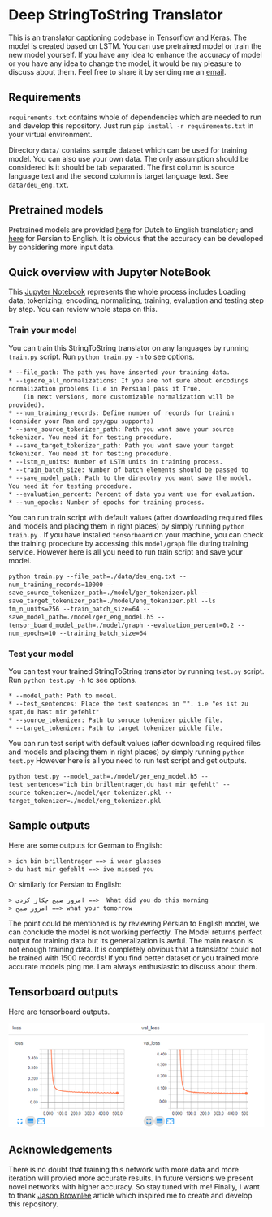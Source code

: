 # Deep StringToString Translator

This is an translator captioning codebase in Tensorflow and Keras. The model is created based on LSTM.
You can use pretrained model or train the new model yourself. If you have any idea to enhance the accuracy of model or you have any idea to change the model,
it would be my pleasure to discuss about them. Feel free to share it by sending me an [email](saman.masarat@gmail.com).  

## Requirements
`requirements.txt` contains whole of dependencies which are needed to run and develop this repository. Just run `pip install -r requirements.txt` in your virtual environment. 

Directory `data/` contains sample dataset which can be used for training model. You can also use your own data. The only assumption should be considered is it should be tab separated.
 The first column is source language text and the second column is target language text. See `data/deu_eng.txt`.

## Pretrained models
Pretrained models are provided [here](https://www.dropbox.com/sh/2cc21gq9jq889bh/AACucPitQlN8IL0bLpEcqKOja?dl=0) for Dutch to English translation; and
[here](https://www.dropbox.com/sh/wnkxikx2l7vjdh3/AADDFfQznETdOhuTjvmSQzZqa?dl=0) for Persian to English. It is obvious that the accuracy can be developed by considering more input data.

## Quick overview with Jupyter NoteBook
This [Jupyter Notebook](./train_test_sequnce.ipynb) represents the whole process includes Loading data, 
tokenizing, encoding, normalizing, training, evaluation and testing step by step. You can review whole steps on this.

### Train your model
You can train this StringToString translator on any languages by running `train.py` script. Run `python train.py -h` to see options.
```
* --file_path: The path you have inserted your training data.
* --ignore_all_normalizations: If you are not sure about encodings normalization problems (i.e in Persian) pass it True.
    (in next versions, more customizable normalization will be provided).
* --num_training_records: Define number of records for trainin (consider your Ram and cpy/gpu supports)
* --save_source_tokenizer_path: Path you want save your source tokenizer. You need it for testing procedure. 
* --save_target_tokenizer_path: Path you want save your target tokenizer. You need it for testing procedure.
* --lstm_n_units: Number of LSTM units in training process. 
* --train_batch_size: Number of batch elements should be passed to 
* --save_model_path: Path to the direcotry you want save the model. You need it for testing procedure.
* --evaluation_percent: Percent of data you want use for evaluation.
* --num_epochs: Number of epochs for training process.
```
You can run train script with default values (after downloading required files and models and placing them in right places) by simply 
running `python train.py` . If you have installed `tensorboard` on your machine, you can check the
training procedure by accessing this `model/graph` file during training service. However here is all you need to run train
script and save your model.

```
python train.py --file_path=./data/deu_eng.txt --num_training_records=10000 --save_source_tokenizer_path=./model/ger_tokenizer.pkl --save_target_tokenizer_path=./model/eng_tokenizer.pkl --ls
tm_n_units=256 --train_batch_size=64 --save_model_path=./model/ger_eng_model.h5 --tensor_board_model_path=./model/graph --evaluation_percent=0.2 --num_epochs=10 --training_batch_size=64
```

### Test your model
You can test your trained StringToString translator by running `test.py` script. Run `python test.py -h` to see options.
```
* --model_path: Path to model.
* --test_sentences: Place the test sentences in "". i.e "es ist zu spat,du hast mir gefehlt" 
* --source_tokenizer: Path to soruce tokenizer pickle file.
* --target_tokenizer: Path to target tokenizer pickle file.
```
You can run test script with default values (after downloading required files and models and placing them in right places) by simply running `python test.py`
However here is all you need to run test script and get outputs.
```
python test.py --model_path=./model/ger_eng_model.h5 --test_sentences="ich bin brillentrager,du hast mir gefehlt" --source_tokenizer=./model/ger_tokenizer.pkl --target_tokenizer=./model/eng_tokenizer.pkl
```

## Sample outputs
Here are some outputs for German to English:
```
> ich bin brillentrager ==> i wear glasses
> du hast mir gefehlt ==> ive missed you
``` 
Or similarly for Persian to English:
```
> امروز صبح چکار کردی ==>  What did you do this morning
> امروز صبح ==> what your tomorrow
```
The point could be mentioned is by reviewing Persian to English model, we can conclude the model is not working perfectly. 
The Model returns perfect output for training data but its generalization is awful. The main reason is not enough training data.
It is completely obvious that a translator could not be trained with 1500 records! If you find better dataset or you trained more accurate models
ping me. I am always enthusiastic to discuss about them.  

## Tensorboard outputs
Here are tensorboard outputs. 

![loss curve](./data/loss_val.png)


## Acknowledgements
There is no doubt that training this network with more data and more iteration will provied more accurate results.
In future versions we present novel networks with higher accuracy. So stay tuned with me!
Finally, I want to thank [Jason Brownlee](https://machinelearningmastery.com/develop-neural-machine-translation-system-keras/) article which inspired me to create and develop this repository.